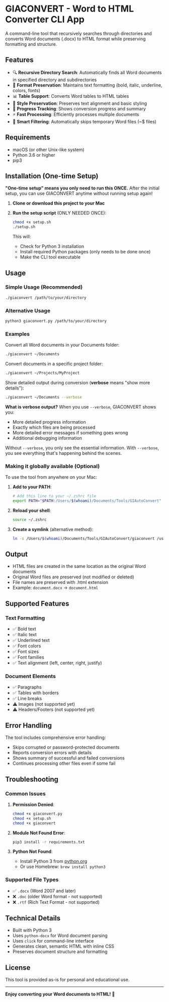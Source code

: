 # GIACONVERT - Word to HTML Converter CLI App

A command-line tool that recursively searches through directories and converts Word documents (.docx) to HTML format while preserving formatting and structure.

## Features

- 🔍 **Recursive Directory Search**: Automatically finds all Word documents in specified directory and subdirectories
- 📄 **Format Preservation**: Maintains text formatting (bold, italic, underline, colors, fonts)
- 📊 **Table Support**: Converts Word tables to HTML tables
- 🎨 **Style Preservation**: Preserves text alignment and basic styling
- 📝 **Progress Tracking**: Shows conversion progress and summary
- ⚡ **Fast Processing**: Efficiently processes multiple documents
- 🚫 **Smart Filtering**: Automatically skips temporary Word files (~$ files)

## Requirements

- macOS (or other Unix-like system)
- Python 3.6 or higher
- pip3

## Installation (One-time Setup)

**"One-time setup" means you only need to run this ONCE.** After the initial setup, you can use GIACONVERT anytime without running setup again!

1. **Clone or download this project to your Mac**

2. **Run the setup script** (ONLY NEEDED ONCE):
   ```bash
   chmod +x setup.sh
   ./setup.sh
   ```

   This will:
   - Check for Python 3 installation
   - Install required Python packages (only needs to be done once)
   - Make the CLI tool executable

## Usage

### Simple Usage (Recommended)
```bash
./giaconvert /path/to/your/directory
```

### Alternative Usage
```bash
python3 giaconvert.py /path/to/your/directory
```

### Examples

Convert all Word documents in your Documents folder:
```bash
./giaconvert ~/Documents
```

Convert documents in a specific project folder:
```bash
./giaconvert ~/Projects/MyProject
```

Show detailed output during conversion (**verbose** means "show more details"):
```bash
./giaconvert ~/Documents --verbose
```

**What is verbose output?** When you use `--verbose`, GIACONVERT shows you:
- More detailed progress information
- Exactly which files are being processed
- More detailed error messages if something goes wrong
- Additional debugging information

Without `--verbose`, you only see the essential information. With `--verbose`, you see everything that's happening behind the scenes.

### Making it globally available (Optional)

To use the tool from anywhere on your Mac:

1. **Add to your PATH**:
   ```bash
   # Add this line to your ~/.zshrc file
   export PATH="$PATH:/Users/$(whoami)/Documents/Tools/GIAutoConvert"
   ```

2. **Reload your shell**:
   ```bash
   source ~/.zshrc
   ```

3. **Create a symlink** (alternative method):
   ```bash
   ln -s /Users/$(whoami)/Documents/Tools/GIAutoConvert/giaconvert /usr/local/bin/giaconvert
   ```

## Output

- HTML files are created in the same location as the original Word documents
- Original Word files are preserved (not modified or deleted)
- File names are preserved with .html extension
- Example: `document.docx` → `document.html`

## Supported Features

### Text Formatting
- ✅ Bold text
- ✅ Italic text  
- ✅ Underlined text
- ✅ Font colors
- ✅ Font sizes
- ✅ Font families
- ✅ Text alignment (left, center, right, justify)

### Document Elements
- ✅ Paragraphs
- ✅ Tables with borders
- ✅ Line breaks
- ⚠️ Images (not supported yet)
- ⚠️ Headers/Footers (not supported yet)

## Error Handling

The tool includes comprehensive error handling:
- Skips corrupted or password-protected documents
- Reports conversion errors with details
- Shows summary of successful and failed conversions
- Continues processing other files even if some fail

## Troubleshooting

### Common Issues

1. **Permission Denied**:
   ```bash
   chmod +x giaconvert.py
   chmod +x setup.sh
   chmod +x giaconvert
   ```

2. **Module Not Found Error**:
   ```bash
   pip3 install -r requirements.txt
   ```

3. **Python Not Found**:
   - Install Python 3 from [python.org](https://www.python.org/downloads/)
   - Or use Homebrew: `brew install python3`

### Supported File Types

- ✅ `.docx` (Word 2007 and later)
- ❌ `.doc` (older Word format - not supported)
- ❌ `.rtf` (Rich Text Format - not supported)

## Technical Details

- Built with Python 3
- Uses `python-docx` for Word document parsing
- Uses `click` for command-line interface
- Generates clean, semantic HTML with inline CSS
- Preserves document structure and formatting

## License

This tool is provided as-is for personal and educational use.

---

**Enjoy converting your Word documents to HTML! 🎉**